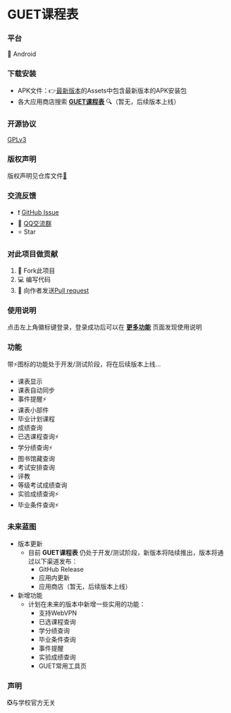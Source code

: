# GUET课程表
### 平台

📱 Android

### 下载安装

- APK文件：👉[最新版本](https://github.com/Telephone2019/CourseTable/releases/latest)的Assets中包含最新版本的APK安装包
- 各大应用商店搜索 **<u>GUET课程表</u>** 🔍（暂无，后续版本上线）

### 开源协议

[GPLv3](https://www.gnu.org/licenses/gpl-3.0.html)

### 版权声明

版权声明见仓库文件[📄](https://github.com/Telephone2019/CourseTable/blob/v1.0/COPYRIGHT)

### 交流反馈

- ❗ [GitHub Issue](https://github.com/Telephone2019/CourseTable/issues/new/choose)
- 🐧 [QQ交流群](https://qm.qq.com/cgi-bin/qm/qr?k=cbQp_lZk4aKwXqMJfkEs7oteT8_nw4DZ&jump_from=webapi)
- ⭐ Star

### 对此项目做贡献

1. 🔗 Fork此项目
2. 💻 编写代码
3. 🧲 向作者发送[Pull request](https://github.com/Telephone2019/CourseTable/compare)

### 使用说明

点击左上角徽标键登录，登录成功后可以在 <u>**更多功能**</u> 页面发现使用说明

### 功能

带⚡图标的功能处于开发/测试阶段，将在后续版本上线...

  + 课表显示
  + 课表自动同步
  + 事件提醒⚡
  + 课表小部件
  + 毕业计划课程
  + 成绩查询
  + 已选课程查询⚡
  + 学分绩查询⚡
  + 图书馆藏查询
  + 考试安排查询
  + 评教
  + 等级考试成绩查询
  + 实验成绩查询⚡
  + 毕业条件查询⚡
### 未来蓝图
  + 版本更新
    + 目前 **GUET课程表** 仍处于开发/测试阶段，新版本将陆续推出，版本将通过以下渠道发布：
      + GitHub Release
      + 应用内更新
      + 应用商店（暂无，后续版本上线）
  + 新增功能
    + 计划在未来的版本中新增一些实用的功能：
      * 支持WebVPN
      * 已选课程查询
      * 学分绩查询
      * 毕业条件查询
      * 事件提醒
      * 实验成绩查询
      * GUET常用工具页

### 声明

❎与学校官方无关
